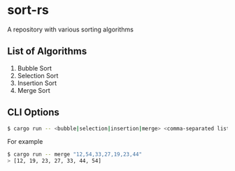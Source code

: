 # sort-rs

A repository with various sorting algorithms

## List of Algorithms

1. Bubble Sort
2. Selection Sort
3. Insertion Sort
4. Merge Sort

## CLI Options

```sh
$ cargo run -- <bubble|selection|insertion|merge> <comma-separated list of integers>
```

For example
```sh
$ cargo run -- merge "12,54,33,27,19,23,44"
> [12, 19, 23, 27, 33, 44, 54]
```
